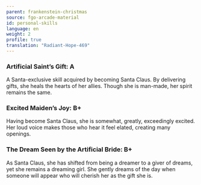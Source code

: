 ```yaml
---
parent: frankenstein-christmas
source: fgo-arcade-material
id: personal-skills
language: en
weight: 2
profile: true
translation: "Radiant-Hope-469"
---
```


### Artificial Saint’s Gift: A

A Santa-exclusive skill acquired by becoming Santa Claus. By delivering gifts, she heals the hearts of her allies. Though she is man-made, her spirit remains the same.

### Excited Maiden’s Joy: B+

Having become Santa Claus, she is somewhat, greatly, exceedingly excited. Her loud voice makes those who hear it feel elated, creating many openings.

### The Dream Seen by the Artificial Bride: B+

As Santa Claus, she has shifted from being a dreamer to a giver of dreams, yet she remains a dreaming girl. She gently dreams of the day when someone will appear who will cherish her as the gift she is.

